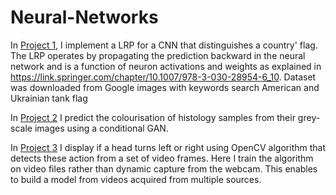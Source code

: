 # Neural-Networks

In [Project 1](https://github.com/Seymour22/Neural-Networks/blob/main/Project%201%20Layer-wise%20Relevance%20Propagation%20(LRP)%20algorithm%20for%20a%20CNN.ipynb), I implement a LRP for a CNN that distinguishes a country' flag. The LRP operates by propagating the prediction backward in the neural network and is a function of neuron activations and weights as explained in https://link.springer.com/chapter/10.1007/978-3-030-28954-6_10. Dataset was downloaded from Google images with keywords search American and Ukrainian tank flag


In [Project 2](https://github.com/Seymour22/Neural-Networks/blob/main/Project%202%20Histology%20colourisation%20using%20conditional%20GAN.ipynb) I predict the colourisation of histology samples from their grey-scale images using a conditional GAN.


In [Project 3](https://github.com/Seymour22/Neural-Networks/blob/main/Project%203%20Action%20detection%20using%20OpenCV.ipynb) I display if a head turns left or right using OpenCV algorithm that detects these action from a set of video frames. Here I train the algorithm on video files rather than dynamic capture from the webcam. This enables to build a model from videos acquired from multiple sources.
 
